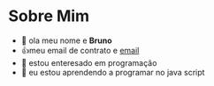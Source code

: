 # Sobre Mim

- 👋 ola meu nome e **Bruno**
- :+1:meu email de contrato e [email](bruno.albergoni@escola.pr.gov.br)
- 👀 estou enteresado em programação
- 🌱 eu estou aprendendo a programar no java script

